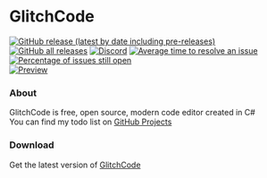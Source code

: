 # GlitchCode
[![GitHub release (latest by date including pre-releases)](https://img.shields.io/github/v/release/MichixYT/GlitchCode?include_prereleases&label=latest%20release)](https://github.com/MichixYT/GlitchCode/releases/latest)
[![GitHub all releases](https://img.shields.io/github/downloads/MichixYT/GlitchCode/total?label=total%20downloads)](#)
[![Discord](https://img.shields.io/discord/808809804469895208)](https://discord.gg/2dv42hZTC7)
[![Average time to resolve an issue](http://isitmaintained.com/badge/resolution/MichixYT/GlitchCode.svg)](#)
[![Percentage of issues still open](http://isitmaintained.com/badge/open/MichixYT/GlitchCode.svg)](#)<br>
[![Preview](https://i.imgur.com/TMD1jbH.png)](#)
### About
GlitchCode is free, open source, modern code editor created in C#<br>
You can find my todo list on [GitHub Projects](https://github.com/MichixYT/GlitchCode/projects/1)
### Download
Get the latest version of [GlitchCode](https://github.com/MichixYT/GlitchCode/releases)
